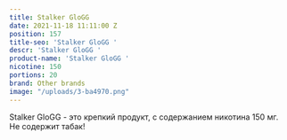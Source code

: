 ```yaml
---
title: Stalker GloGG
date: 2021-11-18 11:11:00 Z
position: 157
title-seo: 'Stalker GloGG '
descr: 'Stalker GloGG '
product-name: 'Stalker GloGG '
nicotine: 150
portions: 20
brand: Other brands
image: "/uploads/3-ba4970.png"
---
```


Stalker GloGG - это крепкий продукт, с содержанием никотина 150 мг.  Не содержит табак!